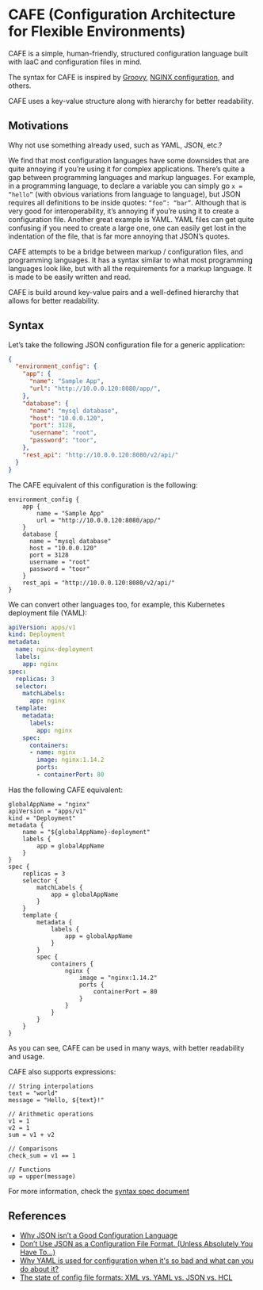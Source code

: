 # CAFE (Configuration Architecture for Flexible Environments)

CAFE is a simple, human-friendly, structured configuration language built with IaaC and configuration files in mind.

The syntax for CAFE is inspired by [Groovy](https://groovy-lang.org/), [NGINX configuration](http://nginx.org/en/docs/beginners_guide.html#conf_structure), and others.

CAFE uses a key-value structure along with hierarchy for better readability.

## Motivations

Why not use something already used, such as YAML, JSON, etc.?

We find that most configuration languages have some downsides that are quite annoying if you’re using it for complex applications. There’s quite a gap between programming languages and markup languages. For example, in a programming language, to declare a variable you can simply go `x = “hello”` (with obvious variations from language to language), but JSON requires all definitions to be inside quotes: `“foo”: “bar”`. Although that is very good for interoperability, it’s annoying if you’re using it to create a configuration file. Another great example is YAML. YAML files can get quite confusing if you need to create a large one, one can easily get lost in the indentation of the file, that is far more annoying that JSON’s quotes.

CAFE attempts to be a bridge between markup / configuration files, and programming languages. It has a syntax similar to what most programming languages look like, but with all the requirements for a markup language. It is made to be easily written and read.

CAFE is build around key-value pairs and a well-defined hierarchy that allows for better readability.

## Syntax

Let’s take the following JSON configuration file for a generic application:

```json
{
  "environment_config": {
    "app": {
      "name": "Sample App",
      "url": "http://10.0.0.120:8080/app/",
    },
    "database": {
      "name": "mysql database",
      "host": "10.0.0.120",
      "port": 3128,
      "username": "root",
      "password": "toor",
    },
    "rest_api": "http://10.0.0.120:8080/v2/api/"
  }
}
```

The CAFE equivalent of this configuration is the following:

```
environment_config {
    app {
        name = "Sample App"
        url = "http://10.0.0.120:8080/app/"
    }
    database {
      name = "mysql database"
      host = "10.0.0.120"
      port = 3128
      username = "root"
      password = "toor"
    }
    rest_api = "http://10.0.0.120:8080/v2/api/"
}
```

We can convert other languages too, for example, this Kubernetes deployment file (YAML):

```yaml
apiVersion: apps/v1
kind: Deployment
metadata:
  name: nginx-deployment
  labels:
    app: nginx
spec:
  replicas: 3
  selector:
    matchLabels:
      app: nginx
  template:
    metadata:
      labels:
        app: nginx
    spec:
      containers:
      - name: nginx
        image: nginx:1.14.2
        ports:
        - containerPort: 80
```

Has the following CAFE equivalent:

```
globalAppName = "nginx"
apiVersion = "apps/v1"
kind = "Deployment"
metadata {
    name = "${globalAppName}-deployment"
    labels {
        app = globalAppName
    }
}
spec {
    replicas = 3
    selector {
        matchLabels {
            app = globalAppName
        }
    }
    template {
        metadata {
            labels {
                app = globalAppName
            }
        }
        spec {
            containers {
                nginx {
                    image = "nginx:1.14.2"
                    ports {
                        containerPort = 80
                    }
                }
            }
        }
    }
}
```

As you can see, CAFE can be used in many ways, with better readability and usage.

CAFE also supports expressions:

```
// String interpolations
text = "world"
message = "Hello, ${text}!"

// Arithmetic operations
v1 = 1
v2 = 1
sum = v1 + v2

// Comparisons
check_sum = v1 == 1

// Functions
up = upper(message)
```

For more information, check the [syntax spec document](SPEC.md)

## References

- [Why JSON isn’t a Good Configuration Language](https://www.lucidchart.com/techblog/2018/07/16/why-json-isnt-a-good-configuration-language/)
- [Don’t Use JSON as a Configuration File Format. (Unless Absolutely You Have To…)](https://revelry.co/insights/development/json-configuration-file-format/)
- [Why YAML is used for configuration when it's so bad and what can you do about it?](https://kula.blog/posts/yaml/)
- [The state of config file formats: XML vs. YAML vs. JSON vs. HCL](https://octopus.com/blog/state-of-config-file-formats)